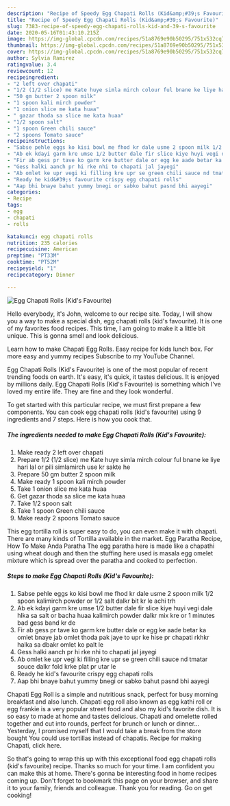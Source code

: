 ```yaml
---
description: "Recipe of Speedy Egg Chapati Rolls (Kid&amp;#39;s Favourite)"
title: "Recipe of Speedy Egg Chapati Rolls (Kid&amp;#39;s Favourite)"
slug: 7383-recipe-of-speedy-egg-chapati-rolls-kid-and-39-s-favourite
date: 2020-05-16T01:43:10.215Z
image: https://img-global.cpcdn.com/recipes/51a8769e90b50295/751x532cq70/egg-chapati-rolls-kids-favourite-recipe-main-photo.jpg
thumbnail: https://img-global.cpcdn.com/recipes/51a8769e90b50295/751x532cq70/egg-chapati-rolls-kids-favourite-recipe-main-photo.jpg
cover: https://img-global.cpcdn.com/recipes/51a8769e90b50295/751x532cq70/egg-chapati-rolls-kids-favourite-recipe-main-photo.jpg
author: Sylvia Ramirez
ratingvalue: 3.4
reviewcount: 12
recipeingredient:
- "2 left over chapati"
- "1/2 (1/2 slice) me Kate huye simla mirch colour ful bnane ke liye hari lal or pili simlamirch use kr sakte he"
- "50 gm butter 2 spoon milk"
- "1 spoon kali mirch powder"
- "1 onion slice me kata huaa"
- " gazar thoda sa slice me kata huaa"
- "1/2 spoon salt"
- "1 spoon Green chili sauce"
- "2 spoons Tomato sauce"
recipeinstructions:
- "Sabse pehle eggs ko kisi bowl me fhod kr dale usme 2 spoon milk 1/2 spoon kalimirch powder or 1/2 salt dalkr bit kr le achi trh"
- "Ab ek kdayi garm kre umse 1/2 butter dale fir slice kiye huyi vegi dale hlka sa salt or bacha huaa kalimirch powder dalkr mix kre or 1 minutes bad gess band kr de"
- "Fir ab gess pr tave ko garm kre butter dale or egg ke aade betar ka omlet bnaye jab omlet thoda pak jaye to upr ke hise pr chapati rkhkr halka sa dbakr omlet ko palt le"
- "Gess halki aanch pr hi rke nhi to chapati jal jayegi"
- "Ab omlet ke upr vegi ki filling kre upr se green chili sauce nd tmatar souce dalkr fold krke plat pr utar le"
- "Ready he kid&#39;s favourite crispy egg chapati rolls"
- "Aap bhi bnaye bahut yummy bnegi or sabko bahut pasnd bhi aayegi"
categories:
- Recipe
tags:
- egg
- chapati
- rolls

katakunci: egg chapati rolls 
nutrition: 235 calories
recipecuisine: American
preptime: "PT33M"
cooktime: "PT52M"
recipeyield: "1"
recipecategory: Dinner

---
```



![Egg Chapati Rolls (Kid&#39;s Favourite)](https://img-global.cpcdn.com/recipes/51a8769e90b50295/751x532cq70/egg-chapati-rolls-kids-favourite-recipe-main-photo.jpg)

Hello everybody, it's John, welcome to our recipe site. Today, I will show you a way to make a special dish, egg chapati rolls (kid&#39;s favourite). It is one of my favorites food recipes. This time, I am going to make it a little bit unique. This is gonna smell and look delicious.

Learn how to make Chapati Egg Rolls. Easy recipe for kids lunch box. For more easy and yummy recipes Subscribe to my YouTube Channel.

Egg Chapati Rolls (Kid&#39;s Favourite) is one of the most popular of recent trending foods on earth. It's easy, it's quick, it tastes delicious. It is enjoyed by millions daily. Egg Chapati Rolls (Kid&#39;s Favourite) is something which I've loved my entire life. They are fine and they look wonderful.


To get started with this particular recipe, we must first prepare a few components. You can cook egg chapati rolls (kid&#39;s favourite) using 9 ingredients and 7 steps. Here is how you cook that.

<!--inarticleads1-->

##### The ingredients needed to make Egg Chapati Rolls (Kid&#39;s Favourite):

1. Make ready 2 left over chapati
1. Prepare 1/2 (1/2 slice) me Kate huye simla mirch colour ful bnane ke liye hari lal or pili simlamirch use kr sakte he
1. Prepare 50 gm butter 2 spoon milk
1. Make ready 1 spoon kali mirch powder
1. Take 1 onion slice me kata huaa
1. Get  gazar thoda sa slice me kata huaa
1. Take 1/2 spoon salt
1. Take 1 spoon Green chili sauce
1. Make ready 2 spoons Tomato sauce


This egg tortilla roll is super easy to do, you can even make it with chapati. There are many kinds of Tortilla available in the market. Egg Paratha Recipe, How To Make Anda Paratha The egg paratha here is made like a chapathi using wheat dough and then the stuffing here used is masala egg omelet mixture which is spread over the paratha and cooked to perfection. 

<!--inarticleads2-->

##### Steps to make Egg Chapati Rolls (Kid&#39;s Favourite):

1. Sabse pehle eggs ko kisi bowl me fhod kr dale usme 2 spoon milk 1/2 spoon kalimirch powder or 1/2 salt dalkr bit kr le achi trh
1. Ab ek kdayi garm kre umse 1/2 butter dale fir slice kiye huyi vegi dale hlka sa salt or bacha huaa kalimirch powder dalkr mix kre or 1 minutes bad gess band kr de
1. Fir ab gess pr tave ko garm kre butter dale or egg ke aade betar ka omlet bnaye jab omlet thoda pak jaye to upr ke hise pr chapati rkhkr halka sa dbakr omlet ko palt le
1. Gess halki aanch pr hi rke nhi to chapati jal jayegi
1. Ab omlet ke upr vegi ki filling kre upr se green chili sauce nd tmatar souce dalkr fold krke plat pr utar le
1. Ready he kid&#39;s favourite crispy egg chapati rolls
1. Aap bhi bnaye bahut yummy bnegi or sabko bahut pasnd bhi aayegi


Chapati Egg Roll is a simple and nutritious snack, perfect for busy morning breakfast and also lunch. Chapati egg roll also known as egg kathi roll or egg frankie is a very popular street food and also my kid&#39;s favorite dish. It is so easy to made at home and tastes delicious. Chapati and omelette rolled together and cut into rounds, perfect for brunch or lunch or dinner… Yesterday, I promised myself that I would take a break from the store bought You could use tortillas instead of chapatis. Recipe for making Chapati, click here. 

So that's going to wrap this up with this exceptional food egg chapati rolls (kid&#39;s favourite) recipe. Thanks so much for your time. I am confident you can make this at home. There's gonna be interesting food in home recipes coming up. Don't forget to bookmark this page on your browser, and share it to your family, friends and colleague. Thank you for reading. Go on get cooking!
